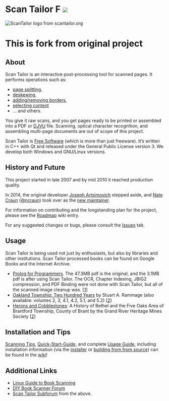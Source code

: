 # Scan Tailor F ![](https://app.travis-ci.com/OrelSokolov/scantailor-f.svg?branch=master)

![ScanTailor logo from scantailor.org](https://raw.githubusercontent.com/OrelSokolov/scantailor/master/github_logo.png)

# This is fork from original project

## About ##

Scan Tailor is an interactive post-processing tool for scanned pages. 
It performs operations such as:
  - [page splitting](https://github.com/scantailor/scantailor/wiki/Split-Pages), 
  - [deskewing](https://github.com/scantailor/scantailor/wiki/Deskew), 
  - [adding/removing borders](https://github.com/scantailor/scantailor/wiki/Page-Layout), 
  - [selecting content](https://github.com/scantailor/scantailor/wiki/Select-Content) 
  - ... and others. 
  
You give it raw scans, and you get pages ready to be printed or assembled into a PDF 
  or [DJVU](http://elpa.gnu.org/packages/djvu.html) file. Scanning, optical character recognition, 
  and assembling multi-page documents are out of scope of this project.

Scan Tailor is [Free Software](https://www.gnu.org/philosophy/free-sw.html) (which is more than just freeware). 
  It’s written in C++ with Qt and released under the General Public License version 3. 
  We develop both Windows and GNU/Linux versions.

## History and Future

This project started in late 2007 and by mid 2010 it reached production quality. 

In 2014, the original developer [Joseph Artsimovich](https://github.com/Tulon) stepped aside, 
and [Nate Craun](https://natecraun.net/) ([@ncraun](https://github.com/ncraun)) 
  took over as the [new maintainer](http://scantailor.org/2014/04/06/new-maintainer.html).

For information on contributing and the longstanding plan for the project, please see the 
  [Roadmap](https://github.com/scantailor/scantailor/wiki/Roadmap-1.0) wiki entry.
  
For any suggested changes or bugs, please consult the [Issues](https://github.com/scantailor/scantailor/issues) tab.

## Usage

Scan Tailor is being used not just by enthusiasts, but also by libraries and other institutions. 
  Scan Tailor processed books can be found on Google Books and the Internet Archive. 
  - [Prolog for Programmers](https://sites.google.com/site/prologforprogrammers/the-book). The 47.3MB pdf is the original, 
    and the 3.1MB pdf is after using Scan Tailor. The OCR, Chapter Indexing, JBIG2 compression, and PDF Binding were not 
    done with Scan Tailor, but all of the scanned image cleanup was. [[1](scantailor.org/downloads/)]
  - [Oakland Township: Two Hundred Years](http://books.google.com/books?printsec=frontcover&id=o4Q2OlVl61MC) 
      by Stuart A. Rammage (also available: volumes 2, 3, 4.1, 4.2, 5.1, and 5.2) [[2](http://www.diybookscanner.org/forum/viewtopic.php?t=435)]
  - [Herons and Cobblestones](http://books.google.com/books?printsec=frontcover&id=o4Q2OlVl61MC): A History of Bethel and the Five Oaks Area of Brantford Township, 
      County of Brant by the Grand River Heritage Mines Society [[2](http://www.diybookscanner.org/forum/viewtopic.php?t=435)]


## Installation and Tips
  
[Scanning Tips](https://github.com/scantailor/scantailor/wiki/Tips-for-Scanning), 
  [Quick-Start-Guide](https://github.com/scantailor/scantailor/wiki/Quick-Start-Guide), and complete 
  [Usage Guide](https://github.com/scantailor/scantailor/wiki/User-Guide), including installation information 
  (via the [installer](https://github.com/scantailor/scantailor/wiki/User-Guide#installation-and-first-start) or 
  [building from from source](https://github.com/scantailor/scantailor/wiki/Building-from-Source-Code-on-Linux-and-Mac-OS-X))
  can be found in the [wiki](https://github.com/scantailor/scantailor/wiki/)!

## Additional Links 

- [Linux Guide to Book Scanning](https://natecraun.net/articles/linux-guide-to-book-scanning.html)
- [DIY Book Scanner Forum](http://diybookscanner.org/forum/)
- [Scan Tailor Subforum](http://diybookscanner.org/forum/viewforum.php?f=21) from the above.
